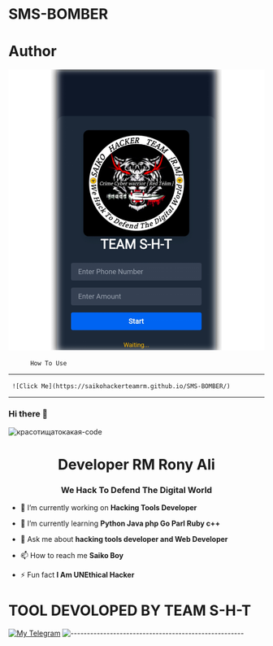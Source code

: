 # SMS-BOMBER

# Author 
![Screenshot](https://github.com/Saikohackerteamrm/SMS-BOMBER/blob/main/20250805_104854.jpg)

          How To Use 
____________________

     ![Click Me](https://saikohackerteamrm.github.io/SMS-BOMBER/)

_______________________________________

 ### Hi there 👋

<!--
**RM Rony Ali/Red Team** is a ✨ _special_ ✨ repository because its `README.md` (this file) appears on your GitHub profile.

Here are some ideas to get you started:

- 🔭 I’m currently working on ...
- 🌱 I’m currently learning ...
- 👯 I’m looking to collaborate on ...
- 🤔 I’m looking for help with ...
- 💬 Ask me about ...
- 📫 How to reach me: ...
- 😄 Pronouns: ...
- ⚡ Fun fact: ...
-->
![красотищатокакая-code](https://user-images.githubusercontent.com/88341460/189535591-84f204da-08af-4989-821f-e6608902a4a1.gif)                  


<h1 align="center">Developer RM Rony Ali</h1>
<h3 align="center">We Hack To Defend The Digital World </h3>

- 🔭 I’m currently working on **Hacking Tools Developer**

- 🌱 I’m currently learning **Python Java php Go Parl Ruby c++**

- 💬 Ask me about **hacking tools developer and Web Developer**

- 📫 How to reach me **Saiko Boy**

- ⚡ Fun fact **I Am UNEthical Hacker**                                                                                                                                                                                                                                                                                                                             


# TOOL DEVOLOPED BY TEAM S-H-T 

[![My Telegram](https://img.shields.io/badge/Telegram-100000?style=for-the-badge&logo=telegram&logoColor=white)](https://t.me/rm7669)
![-----------------------------------------------------](https://raw.githubusercontent.com/andreasbm/readme/master/assets/lines/rainbow.png)


 
